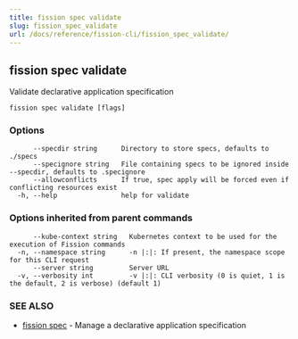 ```yaml
---
title: fission spec validate
slug: fission_spec_validate
url: /docs/reference/fission-cli/fission_spec_validate/
---
```

## fission spec validate

Validate declarative application specification

```
fission spec validate [flags]
```

### Options

```
      --specdir string      Directory to store specs, defaults to ./specs
      --specignore string   File containing specs to be ignored inside --specdir, defaults to .specignore
      --allowconflicts      If true, spec apply will be forced even if conflicting resources exist
  -h, --help                help for validate
```

### Options inherited from parent commands

```
      --kube-context string   Kubernetes context to be used for the execution of Fission commands
  -n, --namespace string      -n |:|: If present, the namespace scope for this CLI request
      --server string         Server URL
  -v, --verbosity int         -v |:|: CLI verbosity (0 is quiet, 1 is the default, 2 is verbose) (default 1)
```

### SEE ALSO

* [fission spec](/docs/reference/fission-cli/fission_spec/)	 - Manage a declarative application specification

